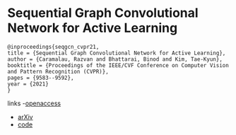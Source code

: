 # Sequential Graph Convolutional Network for Active Learning

```
@inproceedings{seqgcn_cvpr21,
title = {Sequential Graph Convolutional Network for Active Learning},
author = {Caramalau, Razvan and Bhattarai, Binod and Kim, Tae-Kyun},
booktitle = {Proceedings of the IEEE/CVF Conference on Computer Vision and Pattern Recognition (CVPR)},
pages = {9583--9592},
year = {2021}
}
```
links
-[openaccess](http://openaccess.thecvf.com//content/CVPR2021/html/Caramalau_Sequential_Graph_Convolutional_Network_for_Active_Learning_CVPR_2021_paper.html)
- [arXiv](https://arxiv.org/abs/2006.10219)
- [code](https://github.com/razvancaramalau/Sequential-GCN-for-Active-Learning)
